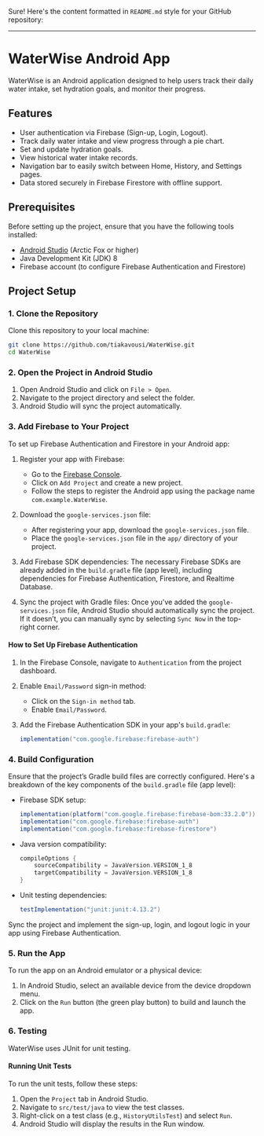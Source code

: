 Sure! Here's the content formatted in `README.md` style for your GitHub repository:

---

# WaterWise Android App

WaterWise is an Android application designed to help users track their daily water intake, set hydration goals, and monitor their progress.
## Features
- User authentication via Firebase (Sign-up, Login, Logout).
- Track daily water intake and view progress through a pie chart.
- Set and update hydration goals.
- View historical water intake records.
- Navigation bar to easily switch between Home, History, and Settings pages.
- Data stored securely in Firebase Firestore with offline support.

## Prerequisites
Before setting up the project, ensure that you have the following tools installed:
- [Android Studio](https://developer.android.com/studio) (Arctic Fox or higher)
- Java Development Kit (JDK) 8
- Firebase account (to configure Firebase Authentication and Firestore)

## Project Setup

### 1. Clone the Repository
Clone this repository to your local machine:

```bash
git clone https://github.com/tiakavousi/WaterWise.git
cd WaterWise
```


### 2. Open the Project in Android Studio
1. Open Android Studio and click on `File > Open`.
2. Navigate to the project directory and select the folder.
3. Android Studio will sync the project automatically.



### 3. Add Firebase to Your Project

To set up Firebase Authentication and Firestore in your Android app:

1. Register your app with Firebase:
   - Go to the [Firebase Console](https://console.firebase.google.com/).
   - Click on `Add Project` and create a new project.
   - Follow the steps to register the Android app using the package name `com.example.WaterWise`.
   
2. Download the `google-services.json` file:
   - After registering your app, download the `google-services.json` file.
   - Place the `google-services.json` file in the `app/` directory of your project.

3. Add Firebase SDK dependencies:
   The necessary Firebase SDKs are already added in the `build.gradle` file (app level),
   including dependencies for Firebase Authentication, Firestore, and Realtime Database.

5. Sync the project with Gradle files:
   Once you've added the `google-services.json` file, Android Studio should automatically sync the project.
   If it doesn’t, you can manually sync by selecting `Sync Now` in the top-right corner.
   
#### How to Set Up Firebase Authentication

1. In the Firebase Console, navigate to `Authentication` from the project dashboard.
2. Enable `Email/Password` sign-in method:
   - Click on the `Sign-in method` tab.
   - Enable `Email/Password`.
   
3. Add the Firebase Authentication SDK in your app's `build.gradle`:
   ```gradle
   implementation("com.google.firebase:firebase-auth")
   ``` 


### 4. Build Configuration
Ensure that the project’s Gradle build files are correctly configured. 
Here's a breakdown of the key components of the `build.gradle` file (app level):

- Firebase SDK setup:
  ```gradle
  implementation(platform("com.google.firebase:firebase-bom:33.2.0"))
  implementation("com.google.firebase:firebase-auth")
  implementation("com.google.firebase:firebase-firestore")
  ```

- Java version compatibility:
  ```gradle
  compileOptions {
      sourceCompatibility = JavaVersion.VERSION_1_8
      targetCompatibility = JavaVersion.VERSION_1_8
  }
  ```

- Unit testing dependencies:
  ```gradle
  testImplementation("junit:junit:4.13.2")
  
  ```

Sync the project and implement the sign-up, login, and logout logic in your app using Firebase Authentication.



### 5. Run the App

To run the app on an Android emulator or a physical device:

1. In Android Studio, select an available device from the device dropdown menu.
2. Click on the `Run` button (the green play button) to build and launch the app.



### 6. Testing

WaterWise uses JUnit for unit testing.

#### Running Unit Tests
To run the unit tests, follow these steps:

1. Open the `Project` tab in Android Studio.
2. Navigate to `src/test/java` to view the test classes.
3. Right-click on a test class (e.g., `HistoryUtilsTest`) and select `Run`.
4. Android Studio will display the results in the Run window.

